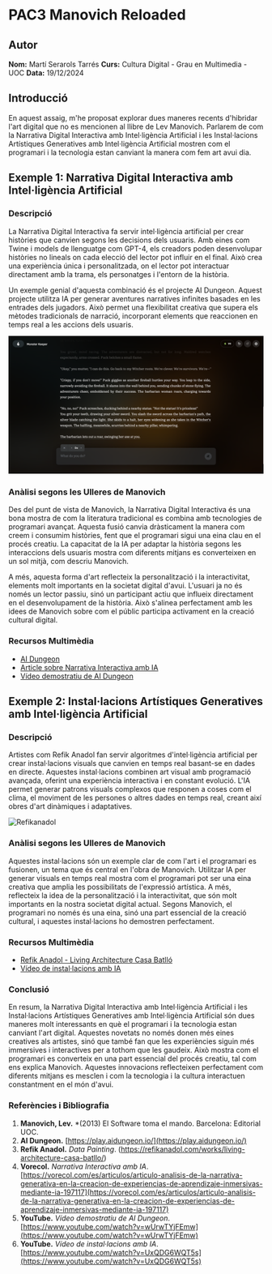 # PAC3 Manovich Reloaded

## Autor
**Nom:** Martí Serarols Tarrés 
**Curs:** Cultura Digital - Grau en Multimedia - UOC 
**Data:** 19/12/2024 

## Introducció
En aquest assaig, m'he proposat explorar dues maneres recents d'hibridar l'art digital que no es mencionen al llibre de Lev Manovich. Parlarem de com la Narrativa Digital Interactiva amb Intel·ligència Artificial i les Instal·lacions Artístiques Generatives amb Intel·ligència Artificial mostren com el programari i la tecnologia estan canviant la manera com fem art avui dia.

## Exemple 1: Narrativa Digital Interactiva amb Intel·ligència Artificial
### Descripció
La Narrativa Digital Interactiva fa servir intel·ligència artificial per crear històries que canvien segons les decisions dels usuaris. Amb eines com Twine i models de llenguatge com GPT-4, els creadors poden desenvolupar històries no lineals on cada elecció del lector pot influir en el final. Això crea una experiència única i personalitzada, on el lector pot interactuar directament amb la trama, els personatges i l'entorn de la història.

Un exemple genial d'aquesta combinació és el projecte AI Dungeon. Aquest projecte utilitza IA per generar aventures narratives infinites basades en les entrades dels jugadors. Això permet una flexibilitat creativa que supera els mètodes tradicionals de narració, incorporant elements que reaccionen en temps real a les accions dels usuaris.

![Refikanadol](aidungeon.png)

### Anàlisi segons les Ulleres de Manovich
Des del punt de vista de Manovich, la Narrativa Digital Interactiva és una bona mostra de com la literatura tradicional es combina amb tecnologies de programari avançat. Aquesta fusió canvia dràsticament la manera com creem i consumim històries, fent que el programari sigui una eina clau en el procés creatiu. La capacitat de la IA per adaptar la història segons les interaccions dels usuaris mostra com diferents mitjans es converteixen en un sol mitjà, com descriu Manovich.

A més, aquesta forma d'art reflecteix la personalització i la interactivitat, elements molt importants en la societat digital d'avui. L'usuari ja no és només un lector passiu, sinó un participant actiu que influeix directament en el desenvolupament de la història. Això s'alinea perfectament amb les idees de Manovich sobre com el públic participa activament en la creació cultural digital.

### Recursos Multimèdia
- [AI Dungeon](https://play.aidungeon.io/)
- [Article sobre Narrativa Interactiva amb IA](https://vorecol.com/es/articulos/articulo-analisis-de-la-narrativa-generativa-en-la-creacion-de-experiencias-de-aprendizaje-inmersivas-mediante-ia-197117)
- [Vídeo demostratiu de AI Dungeon](https://www.youtube.com/watch?v=wUrwTYjFEmw)

## Exemple 2: Instal·lacions Artístiques Generatives amb Intel·ligència Artificial
### Descripció
Artistes com Refik Anadol fan servir algoritmes d'intel·ligència artificial per crear instal·lacions visuals que canvien en temps real basant-se en dades en directe. Aquestes instal·lacions combinen art visual amb programació avançada, oferint una experiència interactiva i en constant evolució. L'IA permet generar patrons visuals complexos que responen a coses com el clima, el moviment de les persones o altres dades en temps real, creant així obres d'art dinàmiques i adaptatives.

![Refikanadol](refikanadol.png)


### Anàlisi segons les Ulleres de Manovich
Aquestes instal·lacions són un exemple clar de com l'art i el programari es fusionen, un tema que és central en l'obra de Manovich. Utilitzar IA per generar visuals en temps real mostra com el programari pot ser una eina creativa que amplia les possibilitats de l'expressió artística. A més, reflecteix la idea de la personalització i la interactivitat, que són molt importants en la nostra societat digital actual. Segons Manovich, el programari no només és una eina, sinó una part essencial de la creació cultural, i aquestes instal·lacions ho demostren perfectament.

### Recursos Multimèdia
- [Refik Anadol - Living Architecture Casa Batlló](https://refikanadol.com/works/living-architecture-casa-batllo/)
- [Vídeo de instal·lacions amb IA](https://www.youtube.com/watch?v=UxQDG6WQT5s)

### Conclusió
En resum, la Narrativa Digital Interactiva amb Intel·ligència Artificial i les Instal·lacions Artístiques Generatives amb Intel·ligència Artificial són dues maneres molt interessants en què el programari i la tecnologia estan canviant l'art digital. Aquestes novetats no només donen més eines creatives als artistes, sinó que també fan que les experiències siguin més immersives i interactives per a tothom que les gaudeix. Això mostra com el programari es converteix en una part essencial del procés creatiu, tal com ens explica Manovich. Aquestes innovacions reflecteixen perfectament com diferents mitjans es mesclen i com la tecnologia i la cultura interactuen constantment en el món d'avui.

### Referències i Bibliografia

1. **Manovich, Lev.** *(2013) El Software toma el mando. Barcelona: Editorial UOC.
2. **AI Dungeon.** [https://play.aidungeon.io/](https://play.aidungeon.io/)  
3. **Refik Anadol.** *Data Painting*. (https://refikanadol.com/works/living-architecture-casa-batllo/) 
4. **Vorecol.** *Narrativa Interactiva amb IA*. [https://vorecol.com/es/articulos/articulo-analisis-de-la-narrativa-generativa-en-la-creacion-de-experiencias-de-aprendizaje-inmersivas-mediante-ia-197117](https://vorecol.com/es/articulos/articulo-analisis-de-la-narrativa-generativa-en-la-creacion-de-experiencias-de-aprendizaje-inmersivas-mediante-ia-197117)  
5. **YouTube.** *Vídeo demostratiu de AI Dungeon*. [https://www.youtube.com/watch?v=wUrwTYjFEmw](https://www.youtube.com/watch?v=wUrwTYjFEmw)
6. **YouTube.** *Vídeo de instal·lacions amb IA*. [https://www.youtube.com/watch?v=UxQDG6WQT5s](https://www.youtube.com/watch?v=UxQDG6WQT5s)  
